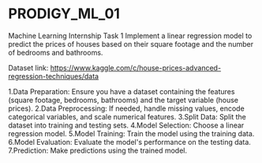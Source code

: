 # PRODIGY_ML_01
 Machine Learning Internship Task 1
Implement a linear regression model to predict the prices of houses based on their square footage and the number of bedrooms and bathrooms.

Dataset link: https://www.kaggle.com/c/house-prices-advanced-regression-techniques/data

1.Data Preparation: Ensure you have a dataset containing the features (square footage, bedrooms, bathrooms) and the target variable (house prices).
2.Data Preprocessing: If needed, handle missing values, encode categorical variables, and scale numerical features.
3.Split Data: Split the dataset into training and testing sets.
4.Model Selection: Choose a linear regression model.
5.Model Training: Train the model using the training data.
6.Model Evaluation: Evaluate the model's performance on the testing data.
7.Prediction: Make predictions using the trained model.
